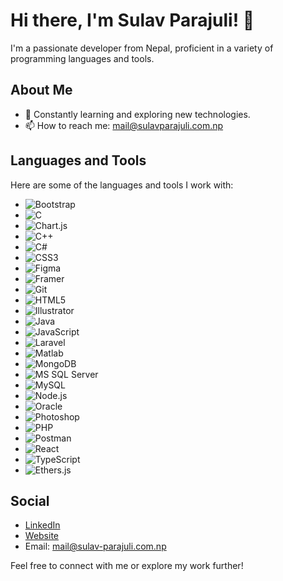 # Hi there, I'm Sulav Parajuli! 👋

I'm a passionate developer from Nepal, proficient in a variety of programming languages and tools.

## About Me

- 🌱 Constantly learning and exploring new technologies.
- 📫 How to reach me: [mail@sulavparajuli.com.np](mailto:mail@sulavparajuli.com.np)

## Languages and Tools

Here are some of the languages and tools I work with:

- ![Bootstrap](https://img.shields.io/badge/-Bootstrap-563D7C?style=flat-square&logo=bootstrap)
- ![C](https://img.shields.io/badge/-C-00599C?style=flat-square&logo=c)
- ![Chart.js](https://img.shields.io/badge/-Chart.js-FF6384?style=flat-square&logo=chart-dot-js)
- ![C++](https://img.shields.io/badge/-C++-00599C?style=flat-square&logo=c%2B%2B)
- ![C#](https://img.shields.io/badge/-C%23-239120?style=flat-square&logo=c-sharp)
- ![CSS3](https://img.shields.io/badge/-CSS3-1572B6?style=flat-square&logo=css3)
- ![Figma](https://img.shields.io/badge/-Figma-F24E1E?style=flat-square&logo=figma)
- ![Framer](https://img.shields.io/badge/-Framer-0055FF?style=flat-square&logo=framer)
- ![Git](https://img.shields.io/badge/-Git-F05032?style=flat-square&logo=git)
- ![HTML5](https://img.shields.io/badge/-HTML5-E34F26?style=flat-square&logo=html5)
- ![Illustrator](https://img.shields.io/badge/-Illustrator-FF9A00?style=flat-square&logo=adobe-illustrator)
- ![Java](https://img.shields.io/badge/-Java-007396?style=flat-square&logo=java)
- ![JavaScript](https://img.shields.io/badge/-JavaScript-F7DF1E?style=flat-square&logo=javascript)
- ![Laravel](https://img.shields.io/badge/-Laravel-FF2D20?style=flat-square&logo=laravel)
- ![Matlab](https://img.shields.io/badge/-Matlab-0076A8?style=flat-square&logo=mathworks)
- ![MongoDB](https://img.shields.io/badge/-MongoDB-47A248?style=flat-square&logo=mongodb)
- ![MS SQL Server](https://img.shields.io/badge/-MS%20SQL%20Server-CC2927?style=flat-square&logo=microsoft-sql-server)
- ![MySQL](https://img.shields.io/badge/-MySQL-4479A1?style=flat-square&logo=mysql)
- ![Node.js](https://img.shields.io/badge/-Node.js-339933?style=flat-square&logo=node.js)
- ![Oracle](https://img.shields.io/badge/-Oracle-F80000?style=flat-square&logo=oracle)
- ![Photoshop](https://img.shields.io/badge/-Photoshop-31A8FF?style=flat-square&logo=adobe-photoshop)
- ![PHP](https://img.shields.io/badge/-PHP-777BB4?style=flat-square&logo=php)
- ![Postman](https://img.shields.io/badge/-Postman-FF6C37?style=flat-square&logo=postman)
- ![React](https://img.shields.io/badge/-React-61DAFB?style=flat-square&logo=react)
- ![TypeScript](https://img.shields.io/badge/-TypeScript-3178C6?style=flat-square&logo=typescript)
- ![Ethers.js](https://img.shields.io/badge/-Ethers.js-6656A4?style=flat-square&logo=ethereum)

## Social

- [LinkedIn](https://www.linkedin.com/in/sulavparajuli/)
- [Website](https://sulav-parajuli.com.np)
- Email: mail@sulav-parajuli.com.np

Feel free to connect with me or explore my work further!
